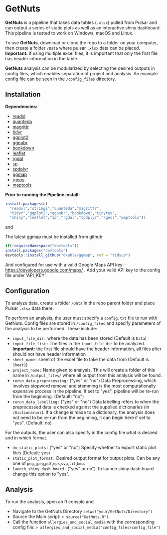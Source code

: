 # GetNuts

**GetNuts** is a pipeline that takes data tables (`.xlsx`) pulled from Pulsar and can output a series of static plots as well as an interactive shiny dashboard. This pipeline is tested to work on Windows, macOS and Linux.

To use **GetNuts**, download or clone the repo to a folder on your computer, then create a folder `/Data` where pulsar `.xlsx` data can be placed. **Important:** if using multiple excel files, it is important that only the first file has header information in the table.

**GetNuts** analysis can be modularized by selecting the desired outputs in config files, which enables separation of project and analysis.  An example config file can be seen in the `/config_files` directory.

## Installation

**Dependencies:**

* [readxl](https://github.com/tidyverse/readxl)
* [quanteda](https://github.com/quanteda/quanteda)
* [magrittr](https://github.com/tidyverse/magrittr)
* [tidyr](https://cran.r-project.org/web/packages/tidyr/index.html)
* [ggplot2](https://ggplot2.tidyverse.org/)
* [ggpubr](http://www.sthda.com/english/rpkgs/ggpubr/)
* [bookdown](https://github.com/rstudio/bookdown)
* [leaflet](https://rstudio.github.io/leaflet/)
* [rgdal](https://cran.r-project.org/web/packages/rgdal/index.html)
* [sp](https://cran.r-project.org/web/packages/sp/index.html)
* [spdplyr](https://cran.r-project.org/web/packages/spdplyr/index.html)
* [ggmap](https://github.com/dkahle/ggmap)
* [rgeos](https://cran.r-project.org/web/packages/rgeos/index.html)
* [maptools](https://cran.r-project.org/web/packages/maptools/index.html)

**Prior to running the Pipeline install:**

```r
install.packages(c(
  "readxl","stringi","quanteda","magrittr",
  "tidyr","ggplot2","ggpubr","bookdown","tinytex",
  "shiny","leaflet","sp","rgdal","spdplyr","rgeos","maptools"))
```

and

The latest ggmap must be installed from github:

```r
if(!requireNamespace("devtools"))
install.packages("devtools")
devtools::install_github("dkahle/ggmap", ref = "tidyup")
```

And configured for use with a valid Google Maps API key: https://developers.google.com/maps/ . Add your valid API key to the config file under 'API_KEY'.


## Configuration

To analyze data, create a folder `/Data` in the repo parent folder and place Pulsar `.xlsx` data there.

To perform an analysis, the user must specify a `config.txt` file to run with GetNuts. Config files are stored in `/config_files` and specify parameters of the analysis to be performed. These include:

* `input_file_dir:` where the data has been stored (Default is `Data`)
* `input_file_list:` The files in the `input_file_dir` to be analyzed. **Important:** the first file should have the header information, all files after should not have header information
* `sheet_name:` sheet of the excel file to take the data from (Default is `Sheet1`)
* `project_name:` Name given to analysis. This will create a folder of this name in `/output_files/` where all output from this analysis will be found.
* `rerun_data_preprocessing:` ("yes" or "no") Data Preprocessing, which involves stopword removal and stemming is the most computationally expensive process in the pipeline. If set to "yes", pipeline will be re-run from the beginning. (Default: "no")
* `rerun_data_labelling:` ("yes" or "no") Data labelling refers to when the preprocessed data is checked against the supplied dictionaries (in `/Dictionaries`). If a change is made to a dictionary, the analysis does not need to be re-run from the beginning, it can begin here if set to "yes". (Default: no)

For the outputs, the user can also specify in the config file what is desired and in which format.
* `do_static_plots:` ("yes" or "no") Specify whether to export static plot files (Default: yes)
* `static_plot_format:` Desired output format for output plots. Can be any one of `png`,`jpeg`,`pdf`,`eps`,`svg`,`tif`,`bmp`.
* `launch_shiny_dash_board:` ("yes" or no") To launch shiny dash board change this option to "yes".


## Analysis

To run the analysis, open an R console and

* Navigate to the GetNuts Directory `setwd("your/GetNuts/Directory")`
* Source the Main script: `> source("GetNuts.R")`.
* Call the function `allergies_and_social_media` with the corresponding config file: `> allergies_and_social_media("config_files/config_file")`
